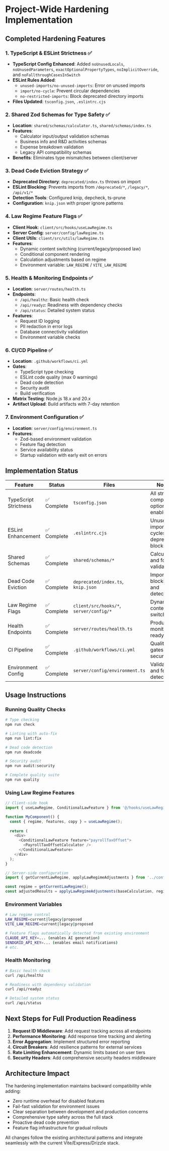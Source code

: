 # Project-Wide Hardening Implementation

## Completed Hardening Features

### 1. TypeScript & ESLint Strictness ✅
- **TypeScript Config Enhanced**: Added `noUnusedLocals`, `noUnusedParameters`, `exactOptionalPropertyTypes`, `noImplicitOverride`, and `noFallthroughCasesInSwitch`
- **ESLint Rules Added**: 
  - `unused-imports/no-unused-imports`: Error on unused imports
  - `import/no-cycle`: Prevent circular dependencies
  - `no-restricted-imports`: Block deprecated directory imports
- **Files Updated**: `tsconfig.json`, `.eslintrc.cjs`

### 2. Shared Zod Schemas for Type Safety ✅
- **Location**: `shared/schemas/calculator.ts`, `shared/schemas/index.ts`
- **Features**:
  - Calculator input/output validation schemas
  - Business info and R&D activities schemas
  - Expense breakdown validation
  - Legacy API compatibility schemas
- **Benefits**: Eliminates type mismatches between client/server

### 3. Dead Code Eviction Strategy ✅
- **Deprecated Directory**: `deprecated/index.ts` throws on import
- **ESLint Blocking**: Prevents imports from `/deprecated/*`, `/legacy/*`, `/api/v1/*`
- **Detection Tools**: Configured knip, depcheck, ts-prune
- **Configuration**: `knip.json` with proper ignore patterns

### 4. Law Regime Feature Flags ✅
- **Client Hook**: `client/src/hooks/useLawRegime.ts`
- **Server Config**: `server/config/lawRegime.ts`
- **Client Utils**: `client/src/utils/lawRegime.ts`
- **Features**:
  - Dynamic content switching (current/legacy/proposed law)
  - Conditional component rendering
  - Calculation adjustments based on regime
  - Environment variable: `LAW_REGIME` / `VITE_LAW_REGIME`

### 5. Health & Monitoring Endpoints ✅
- **Location**: `server/routes/health.ts`
- **Endpoints**:
  - `/api/healthz`: Basic health check
  - `/api/readyz`: Readiness with dependency checks
  - `/api/status`: Detailed system status
- **Features**:
  - Request ID logging
  - PII redaction in error logs
  - Database connectivity validation
  - Environment variable checks

### 6. CI/CD Pipeline ✅
- **Location**: `.github/workflows/ci.yml`
- **Gates**:
  - TypeScript type checking
  - ESLint code quality (max 0 warnings)
  - Dead code detection
  - Security audit
  - Build verification
- **Matrix Testing**: Node.js 18.x and 20.x
- **Artifact Upload**: Build artifacts with 7-day retention

### 7. Environment Configuration ✅
- **Location**: `server/config/environment.ts`
- **Features**:
  - Zod-based environment validation
  - Feature flag detection
  - Service availability status
  - Startup validation with early exit on errors

## Implementation Status

| Feature | Status | Files | Notes |
|---------|--------|-------|-------|
| TypeScript Strictness | ✅ Complete | `tsconfig.json` | All strict compiler options enabled |
| ESLint Enhancement | ✅ Complete | `.eslintrc.cjs` | Unused imports, cycles, deprecated blocks |
| Shared Schemas | ✅ Complete | `shared/schemas/*` | Calculator and form validation |
| Dead Code Eviction | ✅ Complete | `deprecated/index.ts`, `knip.json` | Import blocking and detection |
| Law Regime Flags | ✅ Complete | `client/src/hooks/*`, `server/config/*` | Dynamic content switching |
| Health Endpoints | ✅ Complete | `server/routes/health.ts` | Production monitoring ready |
| CI Pipeline | ✅ Complete | `.github/workflows/ci.yml` | Quality gates and security |
| Environment Config | ✅ Complete | `server/config/environment.ts` | Validation and feature detection |

## Usage Instructions

### Running Quality Checks
```bash
# Type checking
npm run check

# Linting with auto-fix
npm run lint:fix

# Dead code detection
npm run deadcode

# Security audit
npm run audit:security

# Complete quality suite
npm run quality
```

### Using Law Regime Features
```typescript
// Client-side hook
import { useLawRegime, ConditionalLawFeature } from '@/hooks/useLawRegime';

function MyComponent() {
  const { regime, features, copy } = useLawRegime();
  
  return (
    <div>
      <ConditionalLawFeature feature="payrollTaxOffset">
        <PayrollTaxOffsetCalculator />
      </ConditionalLawFeature>
    </div>
  );
}

// Server-side configuration
import { getCurrentLawRegime, applyLawRegimeAdjustments } from '../config/lawRegime';

const regime = getCurrentLawRegime();
const adjustedResults = applyLawRegimeAdjustments(baseCalculation, regime);
```

### Environment Variables
```bash
# Law regime control
LAW_REGIME=current|legacy|proposed
VITE_LAW_REGIME=current|legacy|proposed

# Feature flags automatically detected from existing environment
CLAUDE_API_KEY=... (enables AI generation)
SENDGRID_API_KEY=... (enables email notifications)
# etc.
```

### Health Monitoring
```bash
# Basic health check
curl /api/healthz

# Readiness with dependency validation
curl /api/readyz

# Detailed system status
curl /api/status
```

## Next Steps for Full Production Readiness

1. **Request ID Middleware**: Add request tracking across all endpoints
2. **Performance Monitoring**: Add response time tracking and alerting
3. **Error Aggregation**: Implement structured error reporting
4. **Circuit Breakers**: Add resilience patterns for external services
5. **Rate Limiting Enhancement**: Dynamic limits based on user tiers
6. **Security Headers**: Add comprehensive security headers middleware

## Architecture Impact

The hardening implementation maintains backward compatibility while adding:
- Zero runtime overhead for disabled features
- Fail-fast validation for environment issues
- Clear separation between development and production concerns
- Comprehensive type safety across the full stack
- Proactive dead code prevention
- Feature flag infrastructure for gradual rollouts

All changes follow the existing architectural patterns and integrate seamlessly with the current Vite/Express/Drizzle stack.